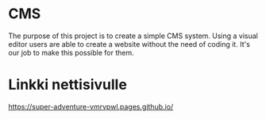 # CMS

The purpose of this project is to create a simple CMS system. Using a visual editor users are able to create a website without the need of coding it. It's our job to make this possible for them.
 
# Linkki nettisivulle
https://super-adventure-vmrvpwl.pages.github.io/